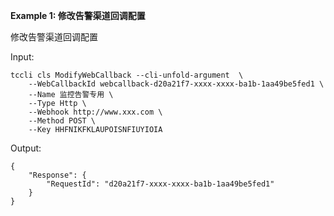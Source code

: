 **Example 1: 修改告警渠道回调配置**

修改告警渠道回调配置

Input: 

```
tccli cls ModifyWebCallback --cli-unfold-argument  \
    --WebCallbackId webcallback-d20a21f7-xxxx-xxxx-ba1b-1aa49be5fed1 \
    --Name 监控告警专用 \
    --Type Http \
    --Webhook http://www.xxx.com \
    --Method POST \
    --Key HHFNIKFKLAUPOISNFIUYIOIA
```

Output: 
```
{
    "Response": {
        "RequestId": "d20a21f7-xxxx-xxxx-ba1b-1aa49be5fed1"
    }
}
```

